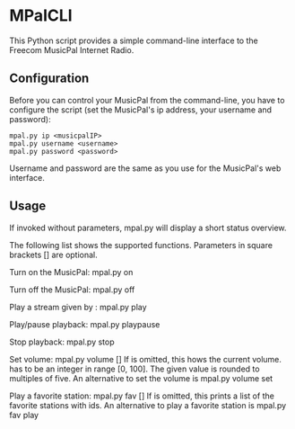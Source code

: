 # MPalCLI

This Python script provides a simple command-line interface to the
Freecom MusicPal Internet Radio.


## Configuration

Before you can control your MusicPal from the command-line, you have to
configure the script (set the MusicPal's ip address, your username and
password):

    mpal.py ip <musicpalIP>
    mpal.py username <username>
    mpal.py password <password>

Username and password are the same as you use for the MusicPal's web
interface.


## Usage

If invoked without parameters, mpal.py will display a short status
overview.

The following list shows the supported functions. Parameters in square
brackets \[\] are optional.
    
Turn on the MusicPal:
    mpal.py on
    
Turn off the MusicPal:
    mpal.py off
    
Play a stream given by <url>:
    mpal.py play <url>
    
Play/pause playback:
    mpal.py playpause
    
Stop playback:
    mpal.py stop
    
Set volume:
    mpal.py volume [<value>]
If <value> is omitted, this hows the current volume. <value> has to be
an integer in range [0, 100]. The given value is rounded to multiples
of five.
An alternative to set the volume is
    mpal.py volume set <value>
    
Play a favorite station:
    mpal.py fav [<id>]
If <id> is omitted, this prints a list of the favorite stations with
ids.
An alternative to play a favorite station is
    mpal.py fav play <id>
    
